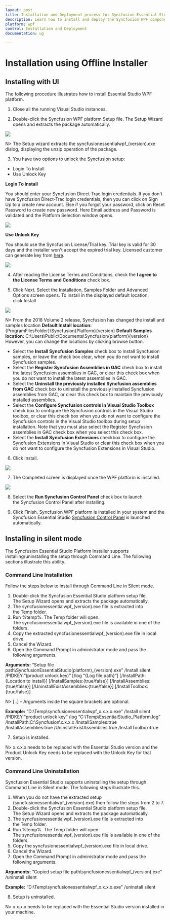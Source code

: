 ```yaml
---
layout: post
title: Installation and Deployment process for Syncfusion Essential Studio WPF products
description: Learn how to install and deploy the Syncfusion WPF component
platform: wpf
control: Installation and Deployment
documentation: ug

---
```


# Installation using Offline Installer

## Installing with UI   

The following procedure illustrates how to install Essential Studio WPF platform.

1) Close all the running Visual Studio instances.

2) Double-click the Syncfusion WPF platform Setup file. The Setup Wizard opens and extracts the package automatically.

![](Platform_images/Step-by-Step-Installation_img1.png)

N> The Setup wizard extracts the syncfusionessentialwpf_(version).exe dialog, displaying the unzip operation of the package.

3) You have two options to unlock the Syncfusion setup:
 
* Login To Install
* Use Unlock Key
   
**Login To Install**
   
You should enter your Syncfusion Direct-Trac login credentials. If you don't have Syncfusion Direct-Trac login credentials, then you can click on Sign Up to a create new account. Else if you forgot your password, click on Reset Password to create new password. Here Email address and Password is validated and the Platform Selection window opens.

![](Platform_images/Step-by-Step-Installation_img2.png)   

**Use Unlock Key**
   
You should use the Syncfusion License/Trial key. Trial key is valid for 30 days and the installer won't accept the expired trial key. Licensed customer can generate key from [here](https://www.syncfusion.com/kb/2326).

![](Platform_images/Step-by-Step-Installation_img3.png)   

4) After reading the License Terms and Conditions, check the **I agree to the License Terms and Conditions** check box.

5) Click Next. Select the Installation, Samples Folder and Advanced Options screen opens. To install in the displayed default location, click Install

![](Platform_images/Step-by-Step-Installation_img4.png)

N> From the 2018 Volume 2 release, Syncfusion has changed the install and samples location 
**Default Install location:** {ProgramFilesFolder}\Syncfusion\{Platform}\{version}
**Default Samples location:** C:\Users\Public\Documents\Syncfusion\{platform}\{version}
However, you can change the locations by clicking browse button.

* Select the **Install Syncfusion Samples** check box to install Syncfusion samples, or leave the check box clear, when you do not want to install Syncfusion samples.
* Select the **Register Syncfusion Assemblies in GAC** check box to install the latest Syncfusion assemblies in GAC, or clear this check box when you do not want to install the latest assemblies in GAC.
* Select the **Uninstall the previously installed Syncfusion assemblies from GAC** check box to uninstall the previously installed Syncfusion assemblies from GAC, or clear this check box to maintain the previously installed assemblies.
* Select the **Configure Syncfusion controls in Visual Studio Toolbox** check box to configure the Syncfusion controls in the Visual Studio toolbox, or clear this check box when you do not want to configure the Syncfusion controls in the Visual Studio toolbox during setup installation. Note that you must also select the Register Syncfusion assemblies in GAC check box when you select this check box.
* Select the **Install Syncfusion Extensions** checkbox to configure the Syncfusion Extensions in Visual Studio or clear this check box when you do not want to configure the Syncfusion Extensions in Visual Studio.

6) Click Install.

![](Platform_images/Step-by-Step-Installation_img5.png)

7) The Completed screen is displayed once the WPF platform is installed.

![](Platform_images/Step-by-Step-Installation_img6.png)

8) Select the **Run Syncfusion Control Panel** check box to launch the Syncfusion Control Panel after installing.

9) Click Finish. Syncfusion WPF platform is installed in your system and the Syncfusion Essential Studio [Syncfusion Control Panel](http://help.syncfusion.com/common/essential-studio/utilities#dashboard ) is launched automatically.

## Installing in silent mode

The Syncfusion Essential Studio Platform Installer supports installing/uninstalling the setup through Command Line. The following sections illustrate this ability. 

### Command Line Installation

Follow the steps below to install through Command Line in Silent mode.

1) Double-click the Syncfusion Essential Studio platform setup file. The Setup Wizard opens and extracts the package automatically. 
2) The syncfusionessentialwpf_(version).exe file is extracted into the Temp folder.
3) Run %temp%. The Temp folder will open. The syncfusionessentialwpf_(version).exe file is available in one of the folders.
4) Copy the extracted syncfusionessentialwpf_(version).exe file in local drive.
5) Cancel the Wizard.
6) Open the Command Prompt in administrator mode and pass the following arguments.

**Arguments:** “Setup file path\SyncfusionEssentialStudio(platform)_(version).exe” /Install silent /PIDKEY:“(product unlock key)” [/log “{Log file path}”] [/InstallPath:{Location to install}] [/InstallSamples:{true/false}] [/InstallAssemblies:{true/false}] [/UninstallExistAssemblies:{true/false}] [/InstallToolbox:{true/false}]

N> [..] – Arguments inside the square brackets are optional.

**Example:** “D:\Temp\syncfusionessentialwpf_x.x.x.x.exe” /Install silent /PIDKEY:“product unlock key” /log “C:\Temp\EssentialStudio_Platform.log” /InstallPath:C:\Syncfusion\x.x.x.x /InstallSamples:true /InstallAssemblies:true /UninstallExistAssemblies:true /InstallToolbox:true

7) Setup is installed.

N> x.x.x.x needs to be replaced with the Essential Studio version and the Product Unlock Key needs to be replaced with the Unlock Key for that version.
   
### Command Line Uninstallation

Syncfusion Essential Studio supports uninstalling the setup through Command Line in Silent mode. The following steps illustrate this. 

1) When you do not have the extracted setup (syncfusionessentialwpf_(version).exe) then follow the steps from 2 to 7.
2) Double-click the Syncfusion Essential Studio platform setup file. The Setup Wizard opens and extracts the package automatically.
3) The syncfusionessentialwpf_(version).exe file is extracted into the Temp folder.
4) Run %temp%. The Temp folder will open. The syncfusionessentialwpf_(version).exe file is available in one of the folders.
5) Copy the syncfusionessentialwpf_(version).exe file in local drive. 
6) Cancel the Wizard.
7) Open the Command Prompt in administrator mode and pass the following arguments.
   
**Arguments:** “Copied setup file path\syncfusionessentialwpf_(version).exe” /uninstall silent 

**Example:** “D:\Temp\syncfusionessentialwpf_x.x.x.x.exe" /uninstall silent

8) Setup is uninstalled.

N> x.x.x.x needs to be replaced with the Essential Studio version installed in your machine.
   
   
